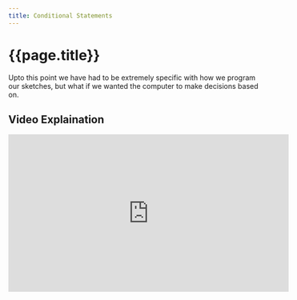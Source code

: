 ```yaml
---
title: Conditional Statements
---
```

# {{page.title}}
Upto this point we have had to be extremely specific with how we program our sketches, but what if we wanted the computer to make decisions based on.

## Video Explaination
<iframe width="560" height="315" src="https://www.youtube.com/embed/1Osb_iGDdjk" frameborder="0" allow="autoplay; encrypted-media" allowfullscreen></iframe>
